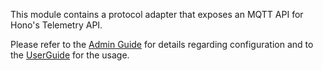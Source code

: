 This module contains a protocol adapter that exposes an MQTT API for Hono's Telemetry API.

Please refer to the [Admin Guide](https://www.eclipse.org/hono/docs/admin-guide/mqtt-adapter-config/) 
for details regarding configuration and to the 
[UserGuide](https://www.eclipse.org/hono/docs/user-guide/mqtt-adapter/) for the usage.
